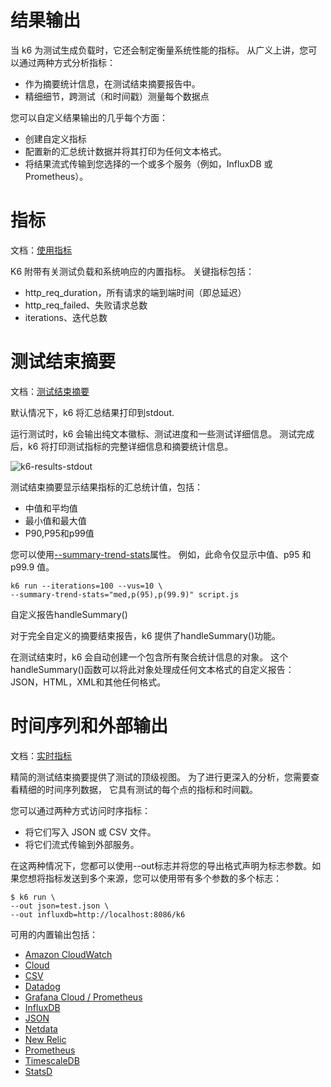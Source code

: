 # 结果输出

当 k6 为测试生成负载时，它还会制定衡量系统性能的指标。 从广义上讲，您可以通过两种方式分析指标：

- 作为摘要统计信息，在测试结束摘要报告中。
- 精细细节，跨测试（和时间戳）测量每个数据点

您可以自定义结果输出的几乎每个方面：

- 创建自定义指标
- 配置新的汇总统计数据并将其打印为任何文本格式。
- 将结果流式传输到您选择的一个或多个服务（例如，InfluxDB 或 Prometheus）。

# 指标

文档：[使用指标](https://k6.io/docs/using-k6/metrics/)

K6 附带有关测试负载和系统响应的内置指标。 关键指标包括：

- http_req_duration，所有请求的端到端时间（即总延迟）
- http_req_failed、失败请求总数
- iterations、迭代总数

# 测试结束摘要

文档：[测试结束摘要](https://k6.io/docs/results-output/end-of-test/)

默认情况下，k6 将汇总结果打印到stdout.

运行测试时，k6 会输出纯文本徽标、测试进度和一些测试详细信息。 测试完成后，k6 将打印测试指标的完整详细信息和摘要统计信息。

![k6-results-stdout](https://k6.io/docs/static/b5868f5174d8013deff526f28605e36c/bdf18/k6-results-stdout.png)

测试结束摘要显示结果指标的汇总统计值，包括：

- 中值和平均值
- 最小值和最大值
- P90,P95和p99值

您可以使用[--summary-trend-stats](https://k6.io/docs/using-k6/k6-options/reference/#summary-trend-stats)属性。 例如，此命令仅显示中值、p95 和 p99.9 值。

	k6 run --iterations=100 --vus=10 \
	--summary-trend-stats="med,p(95),p(99.9)" script.js

自定义报告handleSummary()

对于完全自定义的摘要结束报告，k6 提供了handleSummary()功能。

在测试结束时，k6 会自动创建一个包含所有聚合统计信息的对象。 这个handleSummary()函数可以将此对象处理成任何文本格式的自定义报告：JSON，HTML，XML和其他任何格式。

# 时间序列和外部输出

文档：[实时指标](https://k6.io/docs/results-output/real-time/)

精简的测试结束摘要提供了测试的顶级视图。 为了进行更深入的分析，您需要查看精细的时间序列数据， 它具有测试的每个点的指标和时间戳。

您可以通过两种方式访问时序指标：

- 将它们写入 JSON 或 CSV 文件。
- 将它们流式传输到外部服务。

在这两种情况下，您都可以使用--out标志并将您的导出格式声明为标志参数。如果您想将指标发送到多个来源，您可以使用带有多个参数的多个标志：

	$ k6 run \
	--out json=test.json \
	--out influxdb=http://localhost:8086/k6

可用的内置输出包括：

- [Amazon CloudWatch](https://k6.io/docs/results-output/real-time/amazon-cloudwatch/)
- [Cloud](https://k6.io/docs/results-output/real-time/cloud/)
- [CSV](https://k6.io/docs/results-output/real-time/csv/)
- [Datadog](https://k6.io/docs/results-output/real-time/datadog/)
- [Grafana Cloud / Prometheus](https://k6.io/docs/results-output/real-time/grafana-cloud/)
- [InfluxDB](https://k6.io/docs/results-output/real-time/influxdb-+-grafana/)
- [JSON](https://k6.io/docs/results-output/real-time/json/)
- [Netdata](https://k6.io/docs/results-output/real-time/netdata/)
- [New Relic](https://k6.io/docs/results-output/real-time/new-relic/)
- [Prometheus](https://k6.io/docs/results-output/real-time/prometheus/)
- [TimescaleDB](https://k6.io/docs/results-output/real-time/timescaledb/)
- [StatsD](https://k6.io/docs/results-output/real-time/statsd/)